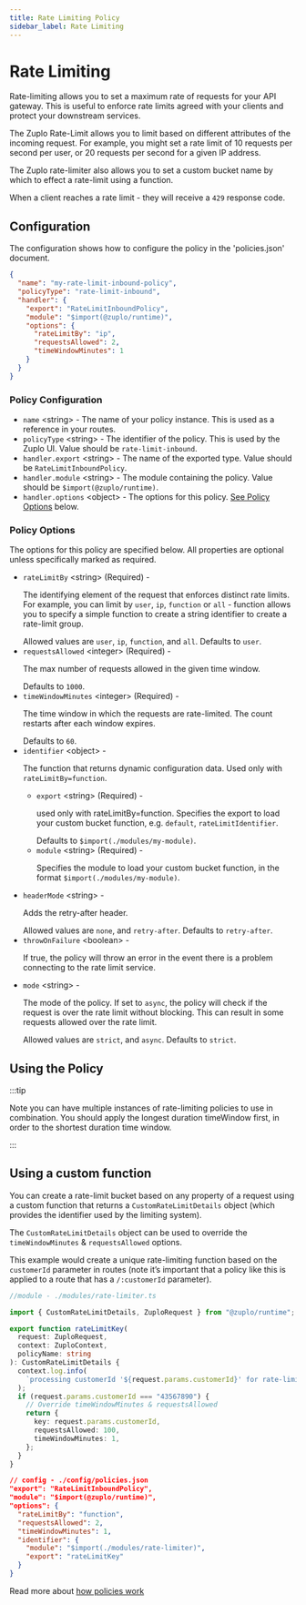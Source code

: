 ```yaml
---
title: Rate Limiting Policy
sidebar_label: Rate Limiting
---
```


<!-- WARNING: This document is generated. DO NOT EDIT BY HAND -->

# Rate Limiting






<!-- start: intro.md -->
Rate-limiting allows you to set a maximum rate of requests for your API gateway. This is useful to enforce rate limits agreed with your clients and protect your downstream services.

The Zuplo Rate-Limit allows you to limit based on different attributes of the incoming request. For example, you might set a rate limit of 10 requests per second per user, or 20 requests per second for a given IP address.

The Zuplo rate-limiter also allows you to set a custom bucket name by which to effect a rate-limit using a function.

When a client reaches a rate limit - they will receive a `429` response code.

<!-- end: intro.md -->

<PolicyStatus isBeta={false} isPaidAddOn={false} />



## Configuration 

The configuration shows how to configure the policy in the 'policies.json' document.

```json title="config/policies.json"
{
  "name": "my-rate-limit-inbound-policy",
  "policyType": "rate-limit-inbound",
  "handler": {
    "export": "RateLimitInboundPolicy",
    "module": "$import(@zuplo/runtime)",
    "options": {
      "rateLimitBy": "ip",
      "requestsAllowed": 2,
      "timeWindowMinutes": 1
    }
  }
}
```

<div className="policy-options">
<div><h3 class="anchor anchorWithStickyNavbar_node_modules-@docusaurus-theme-classic-lib-theme-Heading-styles-module" id="policy-configuration">Policy Configuration<a href="#policy-configuration" class="hash-link" aria-label="Direct link to Policy Configuration" title="Direct link to Policy Configuration">​</a></h3><ul><li><code>name</code> <span class="type-option">&lt;string&gt;</span> - The name of your policy instance. This is used as a reference in your routes.</li><li><code>policyType</code> <span class="type-option">&lt;string&gt;</span> - The identifier of the policy. This is used by the Zuplo UI. Value should be <code>rate-limit-inbound</code>.</li><li><code>handler.export</code> <span class="type-option">&lt;string&gt;</span> - The name of the exported type. Value should be <code>RateLimitInboundPolicy</code>.</li><li><code>handler.module</code> <span class="type-option">&lt;string&gt;</span> - The module containing the policy. Value should be <code>$import(@zuplo/runtime)</code>.</li><li><code>handler.options</code> <span class="type-option">&lt;object&gt;</span> - The options for this policy. <a href="#policy-options">See Policy Options</a> below.</li></ul><h3 class="anchor anchorWithStickyNavbar_node_modules-@docusaurus-theme-classic-lib-theme-Heading-styles-module" id="policy-options">Policy Options<a href="#policy-options" class="hash-link" aria-label="Direct link to Policy Options" title="Direct link to Policy Options">​</a></h3><p>The options for this policy are specified below. All properties are optional unless specifically marked as required.</p><ul><li><code>rateLimitBy</code><span class="type-option"> &lt;string&gt;</span><span class="required-option"> (Required)</span> - <div><p>The identifying element of the request that enforces distinct rate limits. For example, you can limit by <code>user</code>, <code>ip</code>, <code>function</code> or <code>all</code> - function allows you to specify a simple function to create a string identifier to create a rate-limit group.</p></div><span class="allow-values"> Allowed values are <span><code>user</code>, </span><span><code>ip</code>, </span><span><code>function</code>, </span><span>and <code>all</code></span>.</span><span class="default-value"> Defaults to <code>user</code>.</span></li><li><code>requestsAllowed</code><span class="type-option"> &lt;integer&gt;</span><span class="required-option"> (Required)</span> - <div><p>The max number of requests allowed in the given time window.</p></div><span class="default-value"> Defaults to <code>1000</code>.</span></li><li><code>timeWindowMinutes</code><span class="type-option"> &lt;integer&gt;</span><span class="required-option"> (Required)</span> - <div><p>The time window in which the requests are rate-limited. The count restarts after each window expires.</p></div><span class="default-value"> Defaults to <code>60</code>.</span></li><li><code>identifier</code><span class="type-option"> &lt;object&gt;</span> - <div><p>The function that returns dynamic configuration data. Used only with <code>rateLimitBy=function</code>.</p></div><ul><li><code>export</code><span class="type-option"> &lt;string&gt;</span><span class="required-option"> (Required)</span> - <div><p>used only with rateLimitBy=function. Specifies the export to load your custom bucket function, e.g. <code>default</code>, <code>rateLimitIdentifier</code>.</p></div><span class="default-value"> Defaults to <code>$import(./modules/my-module)</code>.</span></li><li><code>module</code><span class="type-option"> &lt;string&gt;</span><span class="required-option"> (Required)</span> - <div><p>Specifies the module to load your custom bucket function, in the format <code>$import(./modules/my-module)</code>.</p></div></li></ul></li><li><code>headerMode</code><span class="type-option"> &lt;string&gt;</span> - <div><p>Adds the retry-after header.</p></div><span class="allow-values"> Allowed values are <span><code>none</code>, </span><span>and <code>retry-after</code></span>.</span><span class="default-value"> Defaults to <code>retry-after</code>.</span></li><li><code>throwOnFailure</code><span class="type-option"> &lt;boolean&gt;</span> - <div><p>If true, the policy will throw an error in the event there is a problem connecting to the rate limit service.</p></div></li><li><code>mode</code><span class="type-option"> &lt;string&gt;</span> - <div><p>The mode of the policy. If set to <code>async</code>, the policy will check if the request is over the rate limit without blocking. This can result in some requests allowed over the rate limit.</p></div><span class="allow-values"> Allowed values are <span><code>strict</code>, </span><span>and <code>async</code></span>.</span><span class="default-value"> Defaults to <code>strict</code>.</span></li></ul></div>
</div>

## Using the Policy
<!-- start: doc.md -->
:::tip

Note you can have multiple instances of rate-limiting policies to use in
combination. You should apply the longest duration timeWindow first, in order to
the shortest duration time window.

:::

## Using a custom function

You can create a rate-limit bucket based on any property of a request using a
custom function that returns a `CustomRateLimitDetails` object (which provides
the identifier used by the limiting system).

The `CustomRateLimitDetails` object can be used to override the
`timeWindowMinutes` & `requestsAllowed` options.

This example would create a unique rate-limiting function based on the
`customerId` parameter in routes (note it’s important that a policy like this is
applied to a route that has a `/:customerId` parameter).

```ts
//module - ./modules/rate-limiter.ts

import { CustomRateLimitDetails, ZuploRequest } from "@zuplo/runtime";

export function rateLimitKey(
  request: ZuploRequest,
  context: ZuploContext,
  policyName: string
): CustomRateLimitDetails {
  context.log.info(
    `processing customerId '${request.params.customerId}' for rate-limit policy '${policyName}'`
  );
  if (request.params.customerId === "43567890") {
    // Override timeWindowMinutes & requestsAllowed
    return {
      key: request.params.customerId,
      requestsAllowed: 100,
      timeWindowMinutes: 1,
    };
  }
}
```

```json
// config - ./config/policies.json
"export": "RateLimitInboundPolicy",
"module": "$import(@zuplo/runtime)",
"options": {
  "rateLimitBy": "function",
  "requestsAllowed": 2,
  "timeWindowMinutes": 1,
  "identifier": {
    "module": "$import(./modules/rate-limiter)",
    "export": "rateLimitKey"
  }
}
```

<!-- end: doc.md -->

Read more about [how policies work](/docs/articles/policies)
